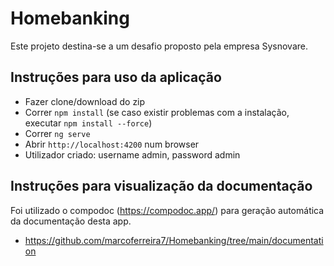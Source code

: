 # Homebanking

Este projeto destina-se a um desafio proposto pela empresa Sysnovare.

## Instruções para uso da aplicação

- Fazer clone/download do zip
- Correr `npm install` (se caso existir problemas com a instalação, executar `npm install --force`)
- Correr `ng serve`
- Abrir `http://localhost:4200` num browser
- Utilizador criado: username admin, password admin

## Instruções para visualização da documentação

Foi utilizado o compodoc (https://compodoc.app/) para geração automática da documentação desta app.

- https://github.com/marcoferreira7/Homebanking/tree/main/documentation

